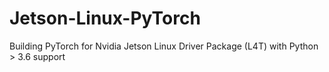 # Jetson-Linux-PyTorch
Building PyTorch for Nvidia Jetson Linux Driver Package (L4T) with Python > 3.6 support 
